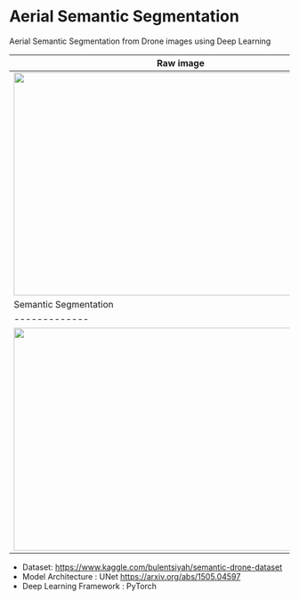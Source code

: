 # Aerial Semantic Segmentation
Aerial Semantic Segmentation from Drone images using Deep Learning  

|  Raw image  |
| ------------- |
|  <img height="400" width="600" src="https://i.ibb.co/8bj6qNH/42.jpg"/>  |  
|  Semantic Segmentation  |
| ------------- |
|  <img height="400" width="600" src="https://i.ibb.co/ctxy590/42.png"/>  |

- Dataset: https://www.kaggle.com/bulentsiyah/semantic-drone-dataset  
- Model Architecture : UNet https://arxiv.org/abs/1505.04597
- Deep Learning Framework : PyTorch
